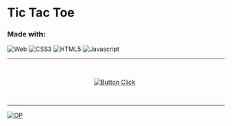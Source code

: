 # Tic Tac Toe 

### Made with:
![Web](https://img.shields.io/badge/-web-blueviolet.svg?style=for-the-badge)   ![CSS3](https://img.shields.io/badge/css3-%231572B6.svg?style=for-the-badge&logo=css3&logoColor=white) ![HTML5](https://img.shields.io/badge/html5-%23E34F26.svg?style=for-the-badge&logo=html5&logoColor=white) ![Javascript](https://img.shields.io/badge/-JavaScript-F7DF1E.svg?style=for-the-badge&logo=javascript&logoColor=white) 
<br>

---
<div align=center>
<br>

[![Button Click]][Link] 

<br>
</div>

---
[![OP]][opl]

<!------------------------------Button Def-------------------------------------------->
[Button Click]: https://img.shields.io/badge/PLAY-EF2D5E?style=for-the-badge
[Link]: https://aayushakacloudy.is-a.dev/TicTacToe-WEB

[OP]: https://img.shields.io/badge/Credit-AtharvVyas-D4F0F0
[opl]: https://github.com/mr-okey

